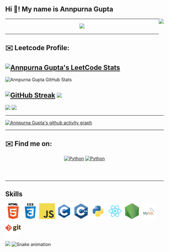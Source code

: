 <h2 align="left">Hi 👋! My name is Annpurna Gupta </h2>


<img align="right" height="150" src="https://i.imgflip.com/65efzo.gif"  />

---
<p align="center">
<a href="https://www.linkedin.com/in/annpurna-gupta-2b5b0b221/"><img src="https://img.shields.io/badge/LinkedIn-0077B5?style=for-the-badge&logo=linkedin&logoColor=white"></a>         </p>        

---
## ✉️ Leetcode Profile:
[![Annpurna Gupta's LeetCode Stats](https://leetcode-stats.vercel.app/api?username=annpurnagupta&theme=Mist)](https://github.com/JeremyTsaii/leetcode-stats)
---
![Annpurna Gupta GitHub Stats](https://github-readme-stats.vercel.app/api?username=annpurna04&show_icons=true&theme=tokyonight) 

[![GitHub Streak](https://github-readme-streak-stats.herokuapp.com?user=annpurna04&theme=blood-dark&date_format=M%20j%5B%2C%20Y%5D)](https://git.io/streak-stats) ![](http://github-profile-summary-cards.vercel.app/api/cards/most-commit-language?username=annpurna04&theme=github_dark)  
---

 ![](http://github-profile-summary-cards.vercel.app/api/cards/profile-details?username=annpurna04&theme=github_dark) ![](http://github-profile-summary-cards.vercel.app/api/cards/repos-per-language?username=annpurna04&theme=github_dark) 

---

[![Annpurna Gupta's github activity graph](https://github-readme-activity-graph.vercel.app/graph?username=annpurna04&bg_color=100f0f&color=9e4c98&line=9e4c98&point=33862d&area=true&hide_border=true)](https://github.com/annpurna04/github-readme-activity-graph)

---

## ✉️ Find me on:


<p align="center">
<a href="(https://www.linkedin.com/in/annpurna-gupta-2b5b0b221/)" target="_blank" rel="noopener noreferrer"> <img src="https://cdn.jsdelivr.net/npm/simple-icons@v3/icons/linkedin.svg" alt="Python" height="40" style="vertical-align:top; margin:4"></a>
 <a href="mailto:annpurnagupta040401@gmail.com"> <img src="https://cdn.jsdelivr.net/npm/simple-icons@v3/icons/gmail.svg" alt="Python" height="40" style="vertical-align:top; margin:4"></a> </p>


<br />



<br/>

---
Skills
---
<code><img height="50" src="https://raw.githubusercontent.com/github/explore/80688e429a7d4ef2fca1e82350fe8e3517d3494d/topics/html/html.png"></code>
<code><img height="50" src="https://raw.githubusercontent.com/github/explore/80688e429a7d4ef2fca1e82350fe8e3517d3494d/topics/css/css.png"></code>
<code><img height="50" src="https://raw.githubusercontent.com/github/explore/80688e429a7d4ef2fca1e82350fe8e3517d3494d/topics/javascript/javascript.png"></code>
<code><img height="50" src="https://raw.githubusercontent.com/github/explore/80688e429a7d4ef2fca1e82350fe8e3517d3494d/topics/c/c.png"></code>
<code><img height="50" src="https://raw.githubusercontent.com/github/explore/80688e429a7d4ef2fca1e82350fe8e3517d3494d/topics/cpp/cpp.png"></code>
<code><img height="50" src="https://raw.githubusercontent.com/github/explore/80688e429a7d4ef2fca1e82350fe8e3517d3494d/topics/python/python.png"></code>
<code><img height="50" src="https://raw.githubusercontent.com/github/explore/80688e429a7d4ef2fca1e82350fe8e3517d3494d/topics/react/react.png"></code>
<code><img height="50" src="https://raw.githubusercontent.com/github/explore/80688e429a7d4ef2fca1e82350fe8e3517d3494d/topics/nodejs/nodejs.png"></code>
<code><img height="50" src="https://raw.githubusercontent.com/github/explore/80688e429a7d4ef2fca1e82350fe8e3517d3494d/topics/mysql/mysql.png"></code>
<code><img height="50" src="https://raw.githubusercontent.com/github/explore/80688e429a7d4ef2fca1e82350fe8e3517d3494d/topics/git/git.png"></code>

<code><img height="50" src="https://miro.medium.com/max/1400/1*b0TtGI6gWFLltL1QkRxVdg.png"></code>
<img src="https://raw.githubusercontent.com/annpurna04/annpurna04/output/snake.svg" alt="Snake animation" />
